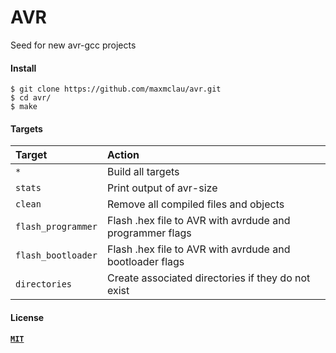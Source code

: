 # AVR

Seed for new avr-gcc projects

#### Install

```Shell
$ git clone https://github.com/maxmclau/avr.git
$ cd avr/
$ make
```

#### Targets

| Target | Action |
|:---|:---|
| ```*``` | Build all targets |
| ```stats``` | Print output of avr-size |
| ```clean``` | Remove all compiled files and objects |
| ```flash_programmer``` | Flash .hex file to AVR with avrdude and programmer flags |
| ```flash_bootloader``` | Flash .hex file to AVR with avrdude and bootloader flags |
| ```directories``` | Create associated directories if they do not exist |

#### License

[**`MIT`**](LICENSE)
